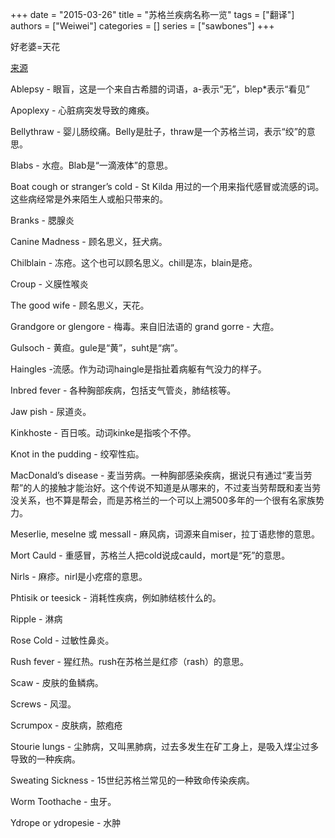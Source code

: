 
+++ 
date = "2015-03-26"
title = "苏格兰疾病名称一览"
tags = ["翻译"]
authors = ["Weiwei"]
categories = []
series = ["sawbones"]
+++

好老婆=天花

[来源](https://www.scotsman.com/arts-and-culture/scottish-fact-week-scots-terms-diseases-1524836)

Ablepsy - 眼盲，这是一个来自古希腊的词语，a-表示“无”，blep*表示“看见”

Apoplexy - 心脏病突发导致的瘫痪。

Bellythraw - 婴儿肠绞痛。Belly是肚子，thraw是一个苏格兰词，表示“绞”的意思。

Blabs - 水痘。Blab是“一滴液体”的意思。

Boat cough or stranger’s cold - St Kilda 用过的一个用来指代感冒或流感的词。这些病经常是外来陌生人或船只带来的。

Branks - 腮腺炎

Canine Madness - 顾名思义，狂犬病。

Chilblain - 冻疮。这个也可以顾名思义。chill是冻，blain是疮。

Croup - 义膜性喉炎

The good wife - 顾名思义，天花。

Grandgore or glengore - 梅毒。来自旧法语的 grand gorre - 大痘。

Gulsoch - 黄疸。gule是“黄”，suht是“病”。

Haingles -流感。作为动词haingle是指扯着病躯有气没力的样子。

Inbred fever - 各种胸部疾病，包括支气管炎，肺结核等。

Jaw pish - 尿道炎。

Kinkhoste - 百日咳。动词kinke是指咳个不停。

Knot in the pudding - 绞窄性疝。

MacDonald’s disease - 麦当劳病。一种胸部感染疾病，据说只有通过“麦当劳帮”的人的接触才能治好。这个传说不知道是从哪来的，不过麦当劳帮既和麦当劳没关系，也不算是帮会，而是苏格兰的一个可以上溯500多年的一个很有名家族势力。

Meserlie, meselne 或 messall - 麻风病，词源来自miser，拉丁语悲惨的意思。

Mort Cauld - 重感冒，苏格兰人把cold说成cauld，mort是“死”的意思。

Nirls - 麻疹。nirl是小疙瘩的意思。

Phtisik or teesick - 消耗性疾病，例如肺结核什么的。

Ripple - 淋病

Rose Cold - 过敏性鼻炎。

Rush fever - 猩红热。rush在苏格兰是红疹（rash）的意思。

Scaw - 皮肤的鱼鳞病。

Screws - 风湿。

Scrumpox - 皮肤病，脓疱疮

Stourie lungs - 尘肺病，又叫黑肺病，过去多发生在矿工身上，是吸入煤尘过多导致的一种疾病。

Sweating Sickness - 15世纪苏格兰常见的一种致命传染疾病。

Worm Toothache - 虫牙。

Ydrope or ydropesie - 水肿